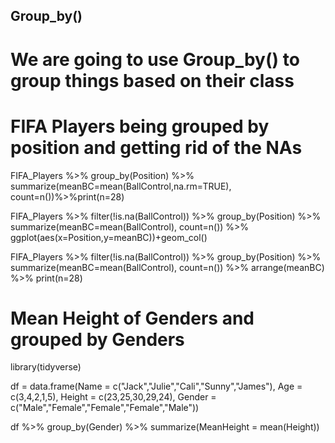 ## Group_by()
# We are going to use Group_by() to group things based on their class

# FIFA Players being grouped by position and getting rid of the NAs
FIFA_Players %>% group_by(Position) %>% summarize(meanBC=mean(BallControl,na.rm=TRUE), count=n())%>%print(n=28)

FIFA_Players %>% filter(!is.na(BallControl)) %>% group_by(Position) %>% summarize(meanBC=mean(BallControl), count=n()) %>% ggplot(aes(x=Position,y=meanBC))+geom_col()

FIFA_Players %>% filter(!is.na(BallControl)) %>% group_by(Position) %>% summarize(meanBC=mean(BallControl), count=n()) %>% arrange(meanBC) %>% print(n=28)

# Mean Height of Genders and grouped by Genders
library(tidyverse)

df = data.frame(Name = c("Jack","Julie","Cali","Sunny","James"), Age = c(3,4,2,1,5), Height = c(23,25,30,29,24), Gender = c("Male","Female","Female","Female","Male"))

  
  df %>% group_by(Gender) %>% summarize(MeanHeight = mean(Height))
